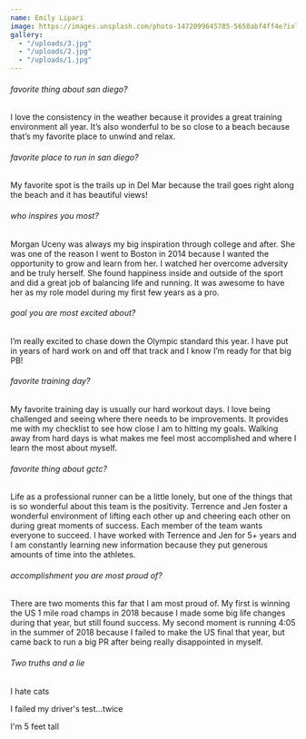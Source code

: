 ```yaml
---
name: Emily Lipari
image: https://images.unsplash.com/photo-1472099645785-5658abf4ff4e?ixlib=rb-1.2.1&ixid=eyJhcHBfaWQiOjEyMDd9&auto=format&fit=facearea&facepad=2&w=256&h=256&q=80
gallery:
  - "/uploads/3.jpg"
  - "/uploads/2.jpg"
  - "/uploads/1.jpg"
---
```


###### favorite thing about san diego?

I love the consistency in the weather because it provides a great training environment all year. It’s also wonderful to be so close to a beach because that’s my favorite place to unwind and relax.

###### favorite place to run in san diego?

My favorite spot is the trails up in Del Mar because the trail goes right along the beach and it has beautiful views!

###### who inspires you most?

Morgan Uceny was always my big inspiration through college and after. She was one of the reason I went to Boston in 2014 because I wanted the opportunity to grow and learn from her. I watched her overcome adversity and be truly herself. She found happiness inside and outside of the sport and did a great job of balancing life and running. It was awesome to have her as my role model during my first few years as a pro.

###### goal you are most excited about?

I’m really excited to chase down the Olympic standard this year. I have put in years of hard work on and off that track and I know I’m ready for that big PB!

###### favorite training day?

My favorite training day is usually our hard workout days. I love being challenged and seeing where there needs to be improvements. It provides me with my checklist to see how close I am to hitting my goals. Walking away from hard days is what makes me feel most accomplished and where I learn the most about myself.

###### favorite thing about gctc?

Life as a professional runner can be a little lonely, but one of the things that is so wonderful about this team is the positivity. Terrence and Jen foster a wonderful environment of lifting each other up and cheering each other on during great moments of success. Each member of the team wants everyone to succeed. I have worked with Terrence and Jen for 5+ years and I am constantly learning new information because they put generous amounts of time into the athletes.

###### accomplishment you are most proud of?

There are two moments this far that I am most proud of. My first is winning the US 1 mile road champs in 2018 because I made some big life changes during that year, but still found success. My second moment is running 4:05 in the summer of 2018 because I failed to make the US final that year, but came back to run a big PR after being really disappointed in myself.

###### Two truths and a lie

I hate cats

I failed my driver's test...twice

I'm 5 feet tall
